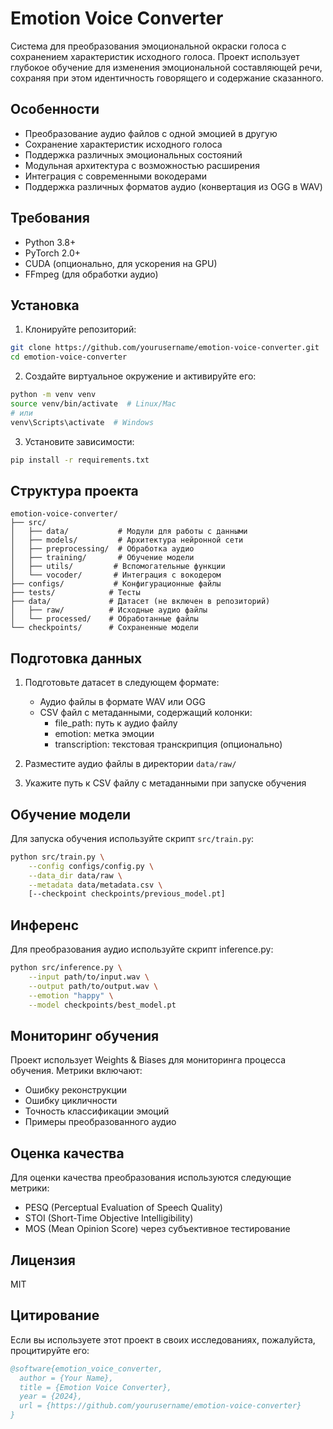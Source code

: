 # Emotion Voice Converter

Система для преобразования эмоциональной окраски голоса с сохранением характеристик исходного голоса. Проект использует глубокое обучение для изменения эмоциональной составляющей речи, сохраняя при этом идентичность говорящего и содержание сказанного.

## Особенности

- Преобразование аудио файлов с одной эмоцией в другую
- Сохранение характеристик исходного голоса
- Поддержка различных эмоциональных состояний
- Модульная архитектура с возможностью расширения
- Интеграция с современными вокодерами
- Поддержка различных форматов аудио (конвертация из OGG в WAV)

## Требования

- Python 3.8+
- PyTorch 2.0+
- CUDA (опционально, для ускорения на GPU)
- FFmpeg (для обработки аудио)

## Установка

1. Клонируйте репозиторий:
```bash
git clone https://github.com/yourusername/emotion-voice-converter.git
cd emotion-voice-converter
```

2. Создайте виртуальное окружение и активируйте его:
```bash
python -m venv venv
source venv/bin/activate  # Linux/Mac
# или
venv\Scripts\activate  # Windows
```

3. Установите зависимости:
```bash
pip install -r requirements.txt
```

## Структура проекта

```
emotion-voice-converter/
├── src/
│   ├── data/           # Модули для работы с данными
│   ├── models/         # Архитектура нейронной сети
│   ├── preprocessing/  # Обработка аудио
│   ├── training/       # Обучение модели
│   ├── utils/         # Вспомогательные функции
│   └── vocoder/       # Интеграция с вокодером
├── configs/           # Конфигурационные файлы
├── tests/            # Тесты
├── data/             # Датасет (не включен в репозиторий)
│   ├── raw/          # Исходные аудио файлы
│   └── processed/    # Обработанные файлы
└── checkpoints/      # Сохраненные модели
```

## Подготовка данных

1. Подготовьте датасет в следующем формате:
   - Аудио файлы в формате WAV или OGG
   - CSV файл с метаданными, содержащий колонки:
     - file_path: путь к аудио файлу
     - emotion: метка эмоции
     - transcription: текстовая транскрипция (опционально)

2. Разместите аудио файлы в директории `data/raw/`

3. Укажите путь к CSV файлу с метаданными при запуске обучения

## Обучение модели

Для запуска обучения используйте скрипт `src/train.py`:

```bash
python src/train.py \
    --config configs/config.py \
    --data_dir data/raw \
    --metadata data/metadata.csv \
    [--checkpoint checkpoints/previous_model.pt]
```

## Инференс

Для преобразования аудио используйте скрипт inference.py:

```bash
python src/inference.py \
    --input path/to/input.wav \
    --output path/to/output.wav \
    --emotion "happy" \
    --model checkpoints/best_model.pt
```

## Мониторинг обучения

Проект использует Weights & Biases для мониторинга процесса обучения. Метрики включают:
- Ошибку реконструкции
- Ошибку цикличности
- Точность классификации эмоций
- Примеры преобразованного аудио

## Оценка качества

Для оценки качества преобразования используются следующие метрики:
- PESQ (Perceptual Evaluation of Speech Quality)
- STOI (Short-Time Objective Intelligibility)
- MOS (Mean Opinion Score) через субъективное тестирование

## Лицензия

MIT

## Цитирование

Если вы используете этот проект в своих исследованиях, пожалуйста, процитируйте его:

```bibtex
@software{emotion_voice_converter,
  author = {Your Name},
  title = {Emotion Voice Converter},
  year = {2024},
  url = {https://github.com/yourusername/emotion-voice-converter}
}
``` 